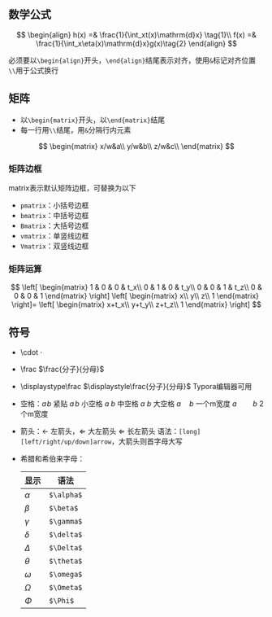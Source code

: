 ## 数学公式
$$
\begin{align}
h(x) =& \frac{1}{\int_xt(x)\mathrm{d}x} \tag{1}\\
f(x) =& \frac{1}{\int_x\eta(x)\mathrm{d}x}g(x)\tag{2}
\end{align}
$$

必须要以```\begin{align}```开头，```\end{align}```结尾表示对齐，使用```&```标记对齐位置
```\\```用于公式换行

## 矩阵

-   以`\begin{matrix}`开头，以`\end{matrix}`结尾
-   每一行用`\\`结尾，用`&`分隔行内元素

$$
\begin{matrix}
 x/w&a\\
 y/w&b\\
 z/w&c\\
 \end{matrix}
$$
### 矩阵边框

matrix表示默认矩阵边框，可替换为以下

-   `pmatrix`：小括号边框
-   `bmatrix`：中括号边框
-   `Bmatrix`：大括号边框
-   `vmatrix`：单竖线边框
-   `Vmatrix`：双竖线边框

### 矩阵运算

$$
\left[
    \begin{matrix}
    1 & 0 & 0 & t_x\\
    0 & 1 & 0 & t_y\\
    0 & 0 & 1 & t_z\\
    0 & 0 & 0 & 1
    \end{matrix}
\right]
\left[
    \begin{matrix}
    x\\
    y\\
    z\\
    1
    \end{matrix}
\right]=
\left[
    \begin{matrix}
    x+t_x\\
    y+t_y\\
    z+t_z\\
    1
    \end{matrix}
\right]
$$



## 符号

- \cdot $\cdot$

- \frac $\frac{分子}{分母}$

- \displaystype\frac $\displaystyle\frac{分子}{分母}$  Typora编辑器可用

- 空格：$a\!b$ 紧贴 $a\, b$ 小空格 $a\; b$ 中空格 $a\ b$ 大空格 $a\quad b$ 一个m宽度 $a\qquad b$ 2个m宽度 

- 箭头：$\leftarrow$ 左箭头，$\Leftarrow$ 大左箭头 $\Longleftarrow$ 长左箭头
    语法：`[long][left/right/up/down]arrow`，大箭头则首字母大写
    
- 希腊和希伯来字母：

    | 显示     | 语法       |
    | -------- | ---------- |
    | $\alpha$ | `$\alpha$` |
    | $\beta$  | `$\beta$`  |
    | $\gamma$ | `$\gamma$` |
    | $\delta$ | `$\delta$` |
    | $\Delta$ | `$\Delta$` |
    | $\theta$ | `$\theta$` |
    | $\omega$ | `$\omega$` |
    | $\Omega$ | `$\Ometa$` |
    | $\Phi$   | `$\Phi$`   |

    





